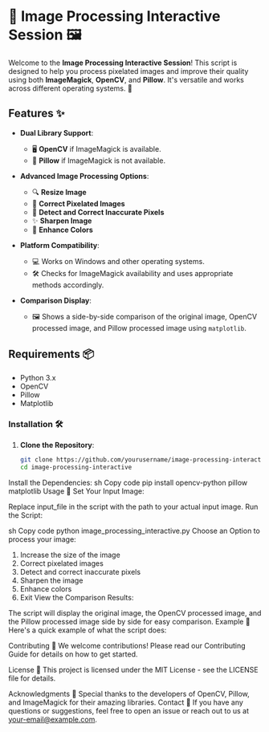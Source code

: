 # 🎨 Image Processing Interactive Session 🖼️

Welcome to the **Image Processing Interactive Session**! This script is designed to help you process pixelated images and improve their quality using both **ImageMagick**, **OpenCV**, and **Pillow**. It's versatile and works across different operating systems. 🎉

## Features ✨

- **Dual Library Support**:
  - 🖥️ **OpenCV** if ImageMagick is available.
  - 📸 **Pillow** if ImageMagick is not available.

- **Advanced Image Processing Options**:
  - 🔍 **Resize Image**
  - 🔧 **Correct Pixelated Images**
  - 🎨 **Detect and Correct Inaccurate Pixels**
  - ✨ **Sharpen Image**
  - 🌈 **Enhance Colors**

- **Platform Compatibility**:
  - 💻 Works on Windows and other operating systems.
  - 🛠️ Checks for ImageMagick availability and uses appropriate methods accordingly.

- **Comparison Display**:
  - 🖼️ Shows a side-by-side comparison of the original image, OpenCV processed image, and Pillow processed image using `matplotlib`.

## Requirements 📦

- Python 3.x
- OpenCV
- Pillow
- Matplotlib

### Installation 🛠️

1. **Clone the Repository**:
   ```sh
   git clone https://github.com/yourusername/image-processing-interactive.git
   cd image-processing-interactive
Install the Dependencies:
sh
Copy code
pip install opencv-python pillow matplotlib
Usage 🚀
Set Your Input Image:

Replace input_file in the script with the path to your actual input image.
Run the Script:

sh
Copy code
python image_processing_interactive.py
Choose an Option to process your image:

1. Increase the size of the image
2. Correct pixelated images
3. Detect and correct inaccurate pixels
4. Sharpen the image
5. Enhance colors
6. Exit
View the Comparison Results:

The script will display the original image, the OpenCV processed image, and the Pillow processed image side by side for easy comparison.
Example 📸
Here's a quick example of what the script does:


Contributing 🤝
We welcome contributions! Please read our Contributing Guide for details on how to get started.

License 📜
This project is licensed under the MIT License - see the LICENSE file for details.

Acknowledgments 🙏
Special thanks to the developers of OpenCV, Pillow, and ImageMagick for their amazing libraries.
Contact 📧
If you have any questions or suggestions, feel free to open an issue or reach out to us at your-email@example.com.